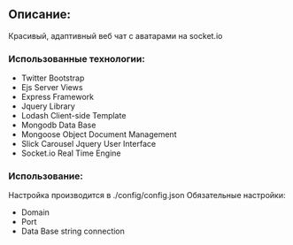 ## Описание:
Красивый, адаптивный веб чат с аватарами на socket.io

### Использованные технологии:
- Twitter Bootstrap
- Ejs Server Views
- Express Framework
- Jquery Library
- Lodash Client-side Template
- Mongodb Data Base
- Mongoose Object Document Management
- Slick Carousel Jquery User Interface
- Socket.io Real Time Engine

### Использование:
Настройка производится в ./config/config.json
Обязательные настройки:
- Domain
- Port
- Data Base string connection